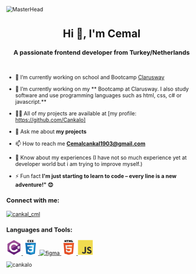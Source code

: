![MasterHead](https://free-3dtextureshd.com/wp-content/uploads/2024/04/33.jpg.webp)
<h1 align="center">Hi 👋, I'm Cemal</h1>
<h3 align="center">A passionate frontend developer from Turkey/Netherlands</h3>

<p align="left"> <a href="https://twitter.com/" target="blank"><img src="https://img.shields.io/twitter/follow/?logo=twitter&style=for-the-badge" alt="" /></a> </p>

- 🔭 I’m currently working on school and Bootcamp [Clarusway](https://clarusway.com)

- 🌱 I’m currently working on my ** Bootcamp at Clarusway. I also study software and use programming languages ​​such as html, css, c# or javascript.**

- 👨‍💻 All of my projects are available at [my profile: https://github.com/Cankalo]

- 💬 Ask me about **my projects**

- 📫 How to reach me **Cemalcankal1903@gmail.com**

- 📄 Know about my experiences (I have not so much experience yet at developer world but i am trying to improve myself.)

- ⚡ Fun fact **I'm just starting to learn to code – every line is a new adventure!" 😊**

<h3 align="left">Connect with me:</h3>
<p align="left">
<a href="https://instagram.com/cankal_cml" target="blank"><img align="center" src="https://raw.githubusercontent.com/rahuldkjain/github-profile-readme-generator/master/src/images/icons/Social/instagram.svg" alt="cankal_cml" height="30" width="40" /></a>
</p>

<h3 align="left">Languages and Tools:</h3>
<p align="left"> <a href="https://www.w3schools.com/cs/" target="_blank" rel="noreferrer"> <img src="https://raw.githubusercontent.com/devicons/devicon/master/icons/csharp/csharp-original.svg" alt="csharp" width="40" height="40"/> </a> <a href="https://www.w3schools.com/css/" target="_blank" rel="noreferrer"> <img src="https://raw.githubusercontent.com/devicons/devicon/master/icons/css3/css3-original-wordmark.svg" alt="css3" width="40" height="40"/> </a> <a href="https://www.figma.com/" target="_blank" rel="noreferrer"> <img src="https://www.vectorlogo.zone/logos/figma/figma-icon.svg" alt="figma" width="40" height="40"/> </a> <a href="https://www.w3.org/html/" target="_blank" rel="noreferrer"> <img src="https://raw.githubusercontent.com/devicons/devicon/master/icons/html5/html5-original-wordmark.svg" alt="html5" width="40" height="40"/> </a> <a href="https://developer.mozilla.org/en-US/docs/Web/JavaScript" target="_blank" rel="noreferrer"> <img src="https://raw.githubusercontent.com/devicons/devicon/master/icons/javascript/javascript-original.svg" alt="javascript" width="40" height="40"/> </a> </p>

<p><img align="left" src="https://github-readme-stats.vercel.app/api/top-langs?username=cankalo&show_icons=true&locale=en&layout=compact" alt="cankalo" /></p>
